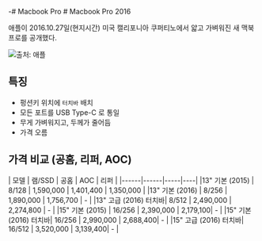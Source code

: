 -# Macbook Pro # Macbook Pro 2016

애플이 2016.10.27일(현지시간) 미국 캘리포니아 쿠퍼티노에서 얇고 가벼워진 새 맥북프로를 공개했다.

![출처: 애플](https://goo.gl/zYdYKp)



## 특징

- 펑션키 위치에 `터치바` 배치
- 모든 포트를 USB Type-C 로 통일
- 무게 가벼워지고, 두께가 줄어듬
- 가격 오름


## 가격 비교 (공홈, 리퍼, AOC)

| 모델 | 램/SSD | 공홈 | AOC | 리퍼 |
|------|------|-----|----|
|13" 기본 (2015) | 8/128 | 1,590,000 | 1,401,400 | 1,350,000 | 
|13" 기본 (2016) | 8/256 | 1,890,000 | 1,756,700 | - |
|13" 고급 (2016) 터치바| 8/512 | 2,490,000 | 2,274,800 | - |
|15" 기본 (2015) | 16/256 | 2,390,000 | 2,179,100| - |
|15" 기본 (2016) 터치바| 16/256 | 2,990,000 | 2,688,400| - |
|15" 고급 (2016) 터치바| 16/512 | 3,520,000 | 3,139,400| - |




